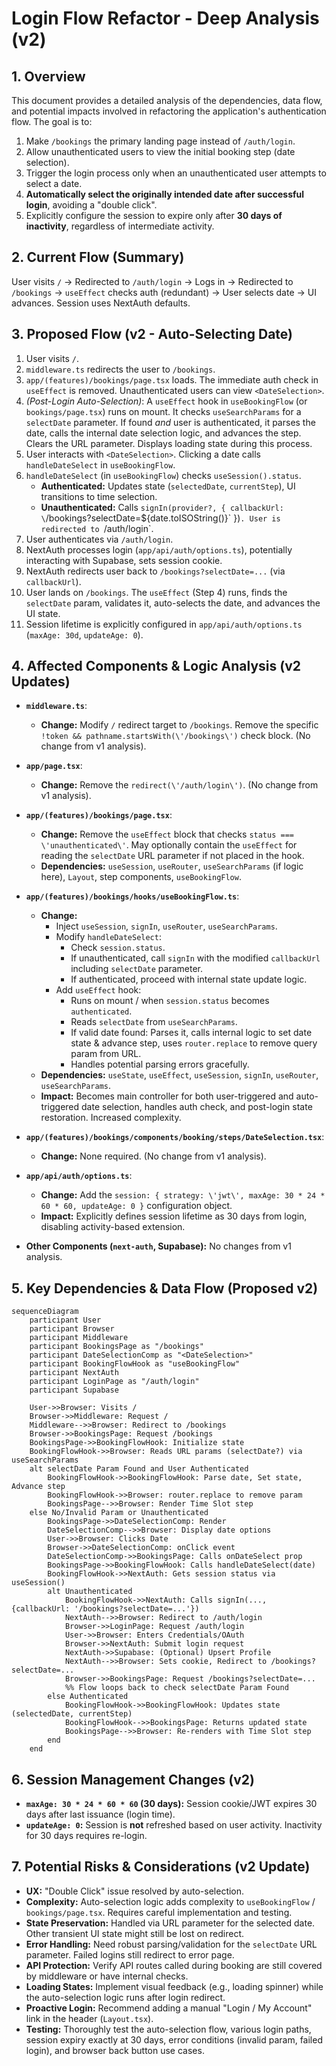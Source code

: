 # Login Flow Refactor - Deep Analysis (v2)

## 1. Overview

This document provides a detailed analysis of the dependencies, data flow, and potential impacts involved in refactoring the application\'s authentication flow. The goal is to:
1.  Make `/bookings` the primary landing page instead of `/auth/login`.
2.  Allow unauthenticated users to view the initial booking step (date selection).
3.  Trigger the login process only when an unauthenticated user attempts to select a date.
4.  **Automatically select the originally intended date after successful login**, avoiding a "double click".
5.  Explicitly configure the session to expire only after **30 days of inactivity**, regardless of intermediate activity.

## 2. Current Flow (Summary)

User visits `/` -> Redirected to `/auth/login` -> Logs in -> Redirected to `/bookings` -> `useEffect` checks auth (redundant) -> User selects date -> UI advances. Session uses NextAuth defaults.

## 3. Proposed Flow (v2 - Auto-Selecting Date)

1.  User visits `/`.
2.  `middleware.ts` redirects the user to `/bookings`.
3.  `app/(features)/bookings/page.tsx` loads. The immediate auth check in `useEffect` is removed. Unauthenticated users can view `<DateSelection>`.
4.  *(Post-Login Auto-Selection)*: A `useEffect` hook in `useBookingFlow` (or `bookings/page.tsx`) runs on mount. It checks `useSearchParams` for a `selectDate` parameter. If found *and* user is authenticated, it parses the date, calls the internal date selection logic, and advances the step. Clears the URL parameter. Displays loading state during this process.
5.  User interacts with `<DateSelection>`. Clicking a date calls `handleDateSelect` in `useBookingFlow`.
6.  `handleDateSelect` (in `useBookingFlow`) checks `useSession().status`.
    *   **Authenticated:** Updates state (`selectedDate`, `currentStep`), UI transitions to time selection.
    *   **Unauthenticated:** Calls `signIn(provider?, { callbackUrl: \`/bookings?selectDate=\${date.toISOString()}\` })`. User is redirected to `/auth/login`.
7.  User authenticates via `/auth/login`.
8.  NextAuth processes login (`app/api/auth/options.ts`), potentially interacting with Supabase, sets session cookie.
9.  NextAuth redirects user back to `/bookings?selectDate=...` (via `callbackUrl`).
10. User lands on `/bookings`. The `useEffect` (Step 4) runs, finds the `selectDate` param, validates it, auto-selects the date, and advances the UI state.
11. Session lifetime is explicitly configured in `app/api/auth/options.ts` (`maxAge: 30d`, `updateAge: 0`).

## 4. Affected Components & Logic Analysis (v2 Updates)

*   **`middleware.ts`**:
    *   **Change:** Modify `/` redirect target to `/bookings`. Remove the specific `!token && pathname.startsWith(\'/bookings\')` check block. (No change from v1 analysis).

*   **`app/page.tsx`**:
    *   **Change:** Remove the `redirect(\'/auth/login\')`. (No change from v1 analysis).

*   **`app/(features)/bookings/page.tsx`**:
    *   **Change:** Remove the `useEffect` block that checks `status === \'unauthenticated\'`. May optionally contain the `useEffect` for reading the `selectDate` URL parameter if not placed in the hook.
    *   **Dependencies:** `useSession`, `useRouter`, `useSearchParams` (if logic here), `Layout`, step components, `useBookingFlow`.

*   **`app/(features)/bookings/hooks/useBookingFlow.ts`**:
    *   **Change:**
        *   Inject `useSession`, `signIn`, `useRouter`, `useSearchParams`.
        *   Modify `handleDateSelect`:
            *   Check `session.status`.
            *   If unauthenticated, call `signIn` with the modified `callbackUrl` including `selectDate` parameter.
            *   If authenticated, proceed with internal state update logic.
        *   Add `useEffect` hook:
            *   Runs on mount / when `session.status` becomes `authenticated`.
            *   Reads `selectDate` from `useSearchParams`.
            *   If valid date found: Parses it, calls internal logic to set date state & advance step, uses `router.replace` to remove query param from URL.
            *   Handles potential parsing errors gracefully.
    *   **Dependencies:** `useState`, `useEffect`, `useSession`, `signIn`, `useRouter`, `useSearchParams`.
    *   **Impact:** Becomes main controller for both user-triggered and auto-triggered date selection, handles auth check, and post-login state restoration. Increased complexity.

*   **`app/(features)/bookings/components/booking/steps/DateSelection.tsx`**:
    *   **Change:** None required. (No change from v1 analysis).

*   **`app/api/auth/options.ts`**:
    *   **Change:** Add the `session: { strategy: \'jwt\', maxAge: 30 * 24 * 60 * 60, updateAge: 0 }` configuration object.
    *   **Impact:** Explicitly defines session lifetime as 30 days from login, disabling activity-based extension.

*   **Other Components (`next-auth`, Supabase):** No changes from v1 analysis.

## 5. Key Dependencies & Data Flow (Proposed v2)

```mermaid
sequenceDiagram
    participant User
    participant Browser
    participant Middleware
    participant BookingsPage as "/bookings"
    participant DateSelectionComp as "<DateSelection>"
    participant BookingFlowHook as "useBookingFlow"
    participant NextAuth
    participant LoginPage as "/auth/login"
    participant Supabase

    User->>Browser: Visits /
    Browser->>Middleware: Request /
    Middleware-->>Browser: Redirect to /bookings
    Browser->>BookingsPage: Request /bookings
    BookingsPage->>BookingFlowHook: Initialize state
    BookingFlowHook->>Browser: Reads URL params (selectDate?) via useSearchParams
    alt selectDate Param Found and User Authenticated
        BookingFlowHook->>BookingFlowHook: Parse date, Set state, Advance step
        BookingFlowHook->>Browser: router.replace to remove param
        BookingsPage-->>Browser: Render Time Slot step
    else No/Invalid Param or Unauthenticated
        BookingsPage->>DateSelectionComp: Render
        DateSelectionComp-->>Browser: Display date options
        User->>Browser: Clicks Date
        Browser->>DateSelectionComp: onClick event
        DateSelectionComp->>BookingsPage: Calls onDateSelect prop
        BookingsPage->>BookingFlowHook: Calls handleDateSelect(date)
        BookingFlowHook->>NextAuth: Gets session status via useSession()
        alt Unauthenticated
            BookingFlowHook->>NextAuth: Calls signIn(..., {callbackUrl: '/bookings?selectDate=...'})
            NextAuth-->>Browser: Redirect to /auth/login
            Browser->>LoginPage: Request /auth/login
            User->>Browser: Enters Credentials/OAuth
            Browser->>NextAuth: Submit login request
            NextAuth->>Supabase: (Optional) Upsert Profile
            NextAuth-->>Browser: Sets cookie, Redirect to /bookings?selectDate=...
            Browser->>BookingsPage: Request /bookings?selectDate=...
            %% Flow loops back to check selectDate Param Found
        else Authenticated
            BookingFlowHook->>BookingFlowHook: Updates state (selectedDate, currentStep)
            BookingFlowHook-->>BookingsPage: Returns updated state
            BookingsPage-->>Browser: Re-renders with Time Slot step
        end
    end
```

## 6. Session Management Changes (v2)

*   **`maxAge: 30 * 24 * 60 * 60` (30 days):** Session cookie/JWT expires 30 days after last issuance (login time).
*   **`updateAge: 0`:** Session is **not** refreshed based on user activity. Inactivity for 30 days requires re-login.

## 7. Potential Risks & Considerations (v2 Update)

*   **UX:** "Double Click" issue resolved by auto-selection.
*   **Complexity:** Auto-selection logic adds complexity to `useBookingFlow` / `bookings/page.tsx`. Requires careful implementation and testing.
*   **State Preservation:** Handled via URL parameter for the selected date. Other transient UI state might still be lost on redirect.
*   **Error Handling:** Need robust parsing/validation for the `selectDate` URL parameter. Failed logins still redirect to error page.
*   **API Protection:** Verify API routes called during booking are still covered by middleware or have internal checks.
*   **Loading States:** Implement visual feedback (e.g., loading spinner) while the auto-selection logic runs after login redirect.
*   **Proactive Login:** Recommend adding a manual "Login / My Account" link in the header (`Layout.tsx`).
*   **Testing:** Thoroughly test the auto-selection flow, various login paths, session expiry exactly at 30 days, error conditions (invalid param, failed login), and browser back button use cases. 